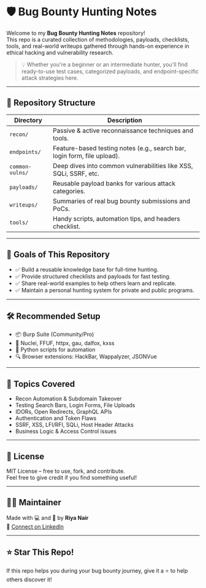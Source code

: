 # 🛡️ Bug Bounty Hunting Notes

Welcome to my **Bug Bounty Hunting Notes** repository!  
This repo is a curated collection of methodologies, payloads, checklists, tools, and real-world writeups gathered through hands-on experience in ethical hacking and vulnerability research.

> 💡 Whether you're a beginner or an intermediate hunter, you'll find ready-to-use test cases, categorized payloads, and endpoint-specific attack strategies here.

---

## 📂 Repository Structure

| Directory       | Description |
|----------------|-------------|
| `recon/`        | Passive & active reconnaissance techniques and tools. |
| `endpoints/`    | Feature-based testing notes (e.g., search bar, login form, file upload). |
| `common-vulns/` | Deep dives into common vulnerabilities like XSS, SQLi, SSRF, etc. |
| `payloads/`     | Reusable payload banks for various attack categories. |
| `writeups/`     | Summaries of real bug bounty submissions and PoCs. |
| `tools/`        | Handy scripts, automation tips, and headers checklist. |

---

## 🎯 Goals of This Repository

- ✅ Build a reusable knowledge base for full-time hunting.
- ✅ Provide structured checklists and payloads for fast testing.
- ✅ Share real-world examples to help others learn and replicate.
- ✅ Maintain a personal hunting system for private and public programs.

---

## 🛠️ Recommended Setup

- 📦 Burp Suite (Community/Pro)
- 🧰 Nuclei, FFUF, httpx, gau, dalfox, kxss
- 🐍 Python scripts for automation
- 🔍 Browser extensions: HackBar, Wappalyzer, JSONVue

---

## 🧠 Topics Covered

- Recon Automation & Subdomain Takeover
- Testing Search Bars, Login Forms, File Uploads
- IDORs, Open Redirects, GraphQL APIs
- Authentication and Token Flaws
- SSRF, XSS, LFI/RFI, SQLi, Host Header Attacks
- Business Logic & Access Control issues

---

## 🧾 License

MIT License – free to use, fork, and contribute.  
Feel free to give credit if you find something useful!

---

## 🙋‍♀️ Maintainer

Made with 💻 and 🧠 by **Riya Nair**  
🔗 [Connect on LinkedIn](https://www.linkedin.com/in/riya-nair-70a347202)

---

## ⭐️ Star This Repo!

If this repo helps you during your bug bounty journey, give it a ⭐️ to help others discover it!

